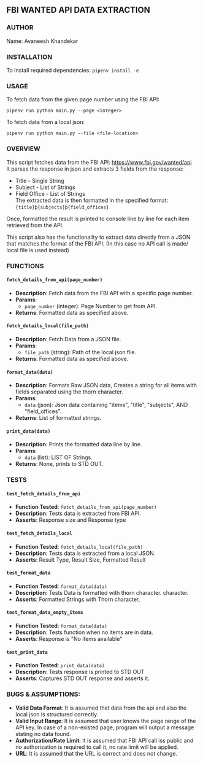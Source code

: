 ## FBI WANTED API DATA EXTRACTION

### AUTHOR

Name: Avaneesh Khandekar

### INSTALLATION

To Install required dependencies: `pipenv install -e`

### USAGE

To fetch data from the given page number using the FBI API:

`pipenv run python main.py --page <integer>`

To fetch data from a local json:

`pipenv run python main.py --file <file-location>`

### OVERVIEW

This script fetches data from the FBI API:  https://www.fbi.gov/wanted/api \
It parses the response in json and extracts 3 fields from the response:

- Title - Single String
- Subject - List of Strings
- Field Office - List of Strings\
  The extracted data is then formatted in the specified format:\
  `{title}þ{subjects}þ{field_offices}`

Once, formatted the result is printed to console line by line for each item retrieved from the API.

This script also has the functionality to extract data directly from a JSON that matches the format of the FBI API. (In
this case no API call is made/ local file is used instead)

### FUNCTIONS

#### `fetch_details_from_api(page_number)`

- **Description**: Fetch data from the FBI API with a specific page number.
- **Params**:
    - `page_number` (integer): Page Number to get from API.
- **Returns**: Formatted data as specified above.

#### `fetch_details_local(file_path)`

- **Description**: Fetch Data from a JSON file.
- **Params**:
    - `file_path` (string): Path of the local json file.
- **Returns**: Formatted data as specified above.

#### `format_data(data)`

- **Description**: Formats Raw JSON data, Creates a string for all items with fields separated using the thorn
  character.
- **Params**:
    - `data` (json): Json data containing "items", "title", "subjects", AND "field_offices".
- **Returns**: List of formatted strings.

#### `print_data(data)`

- **Description**: Prints the formatted data line by line.
- **Params**:
    - `data` (list): LIST OF Strings.
- **Returns**: None, prints to STD OUT.

### TESTS

#### `test_fetch_details_from_api`
- **Function Tested**: `fetch_details_from_api(page_number)`
- **Description**: Tests data is extracted from FBI API. 
- **Asserts**: Response size and Response type

#### `test_fetch_details_local`
- **Function Tested**: `fetch_details_local(file_path)`
- **Description**: Tests data is extracted from a local JSON.
- **Asserts**: Result Type, Result Size, Formatted Result

#### `test_format_data`
- **Function Tested**: `format_data(data)`
- **Description**: Tests Data is formatted with thorn character.
  character.
- **Asserts**: Formatted Strings with Thorn character,

#### `test_format_data_empty_items`
- **Function Tested**: `format_data(data)`
- **Description**: Tests function when no items are in data.
- **Asserts**: Response is "No items available"

#### `test_print_data`
- **Function Tested**: `print_data(data)`
- **Description**: Tests response is printed to STD OUT
- **Asserts**: Captures STD OUT response and asserts it.

### BUGS & ASSUMPTIONS:

- **Valid Data Format**: It is assumed that data from the api and also the local json is structured correctly.
- **Valid Input Range**: It is assumed that user knows the page range of the API key. In case of a non-existed page,
  program will output a message stating no data found.
- **Authorization/Rate Limit**: It is assumed that FBI API call iss public and no authorization is required to call it,
  no rate limit will be applied.
- **URL**: It is assumed that the URL is correct and does not change.
